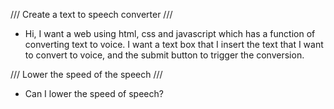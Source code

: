 /// Create a text to speech converter ///
- Hi, I want a web using html, css and javascript which has a function of converting text to voice. I want a text box that I insert the text that I want to convert to voice, and the submit button to trigger the conversion.

/// Lower the speed of the speech ///
- Can I lower the speed of speech?